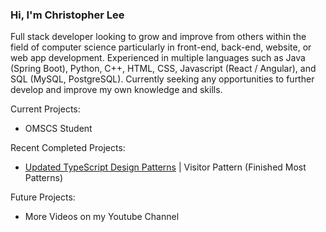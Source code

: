 ### Hi, I'm Christopher Lee

Full stack developer looking to grow and improve from others within the field of computer science particularly in front-end, back-end, website, or web app development. Experienced in multiple languages such as Java (Spring Boot), Python, C++, HTML, CSS, Javascript (React / Angular), and SQL (MySQL, PostgreSQL). Currently seeking any opportunities to further develop and improve my own knowledge and skills.

Current Projects:
* OMSCS Student

Recent Completed Projects:
* [Updated TypeScript Design Patterns](https://github.com/choicespecs/TypescriptDesignPatterns) | Visitor Pattern (Finished Most Patterns)

Future Projects:
* More Videos on my Youtube Channel

